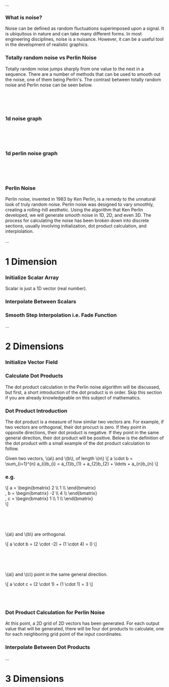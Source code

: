 <div class="centered-ellipsis">...</div>

### What is noise?

Noise can be defined as random fluctuations superimposed upon a signal. It is 
ubiquitous in nature and can take many different forms. In most engineering 
disciplines, noise is a nuisance. However, it can be a useful tool in the 
development of realistic graphics. 

### Totally random noise vs Perlin Noise

Totally random noise jumps sharply from one value to the next in a sequence. There are a number of methods
that can be used to smooth out the noise, one of them being Perlin's. The contrast between totally random
noise and Perlin noise can be seen below.

</br></br></br>
### 1d noise graph
</br></br></br>
### 1d perlin noise graph
</br></br></br>

### Perlin Noise
Perlin noise, invented in 1983 by Ken Perlin, is a remedy to the unnatural 
look of truly random noise. Perlin noise was designed to vary smoothly, 
creating a rolling-hill aesthetic. Using the algorithm that Ken Perlin 
developed, we will generate smooth noise in 1D, 2D, and even 3D. The process
for calculating the noise has been broken down into discrete sections, usually
involving initialization, dot product calculation, and interplolation. 

<div class="centered-ellipsis">...</div>

# 1 Dimension

### Initialize Scalar Array

Scalar is just a 1D vector (real number).

### Interpolate Between Scalars

### Smooth Step Interpolation i.e. Fade Function

<div class="centered-ellipsis">...</div>

# 2 Dimensions

### Initialize Vector Field

### Calculate Dot Products

The dot product calculation in the Perlin noise algorithm will be discussed, but first, a short
introduction of the dot product is in order. Skip this section if you are already knowledgeable 
on this subject of mathematics.

### Dot Product Introduction

The dot product is a measure of how similar two vectors are. For example, if two vectors are orthogonal,
their dot procuct is zero. If they point in opposite directions, their dot product is negative. If they
point in the same general direction, their dot product will be positive. Below is the definition of the
dot product with a small example of the dot product calculation to follow.

Given two vectors, \\(a\\) and \\(b\\), of length \\(n\\)
\\[
a \cdot b = \sum_{i=1}^{n} a_{i}b_{i} = a_{1}b_{1} + a_{2}b_{2} + \ldots + a_{n}b_{n}
\\]

### e.g.

\\[
a = \\begin{bmatrix} 
    2 \\\\ 
    1 \\\\ 
    \\end{bmatrix}  
    ,
b = \\begin{bmatrix} 
    -2 \\\\ 
    4 \\\\ 
    \\end{bmatrix}  
    ,
c = \\begin{bmatrix} 
    1 \\\\ 
    1 \\\\ 
    \\end{bmatrix}  
\\]

</br></br></br>

\\(a\\) and \\(b\\) are orthogonal.

<div class="article-canvas-container static-canvas">
    <canvas id="a-b-vector-graph" class="large-article-canvas"></canvas>
</div>

\\[
a \cdot b = (2 \cdot -2) + (1 \cdot 4) = 0
\\]

</br></br></br>

\\(a\\) and \\(c\\) point in the same general direction.

<div class="article-canvas-container static-canvas">
    <canvas id="a-c-vector-graph" class="large-article-canvas"></canvas>
</div>

\\[
a \cdot c = (2 \cdot 1) + (1 \cdot 1) = 3
\\]

</br></br>

### Dot Product Calculation for Perlin Noise

At this point, a 2D grid of 2D vectors has been generated. For each
output value that will be generated, there will be four dot products 
to calculate, one for each neighboring grid point of the input coordinates. 


### Interpolate Between Dot Products

<div class="centered-ellipsis">...</div>

# 3 Dimensions


<script>
let tic_spacing = 50
//let background_color = 'rgb(59, 61, 69)'
let background_color = 'rgb(5, 5, 15)'

ab_vec_canvas = document.getElementById('a-b-vector-graph') 
ac_vec_canvas = document.getElementById('a-c-vector-graph') 

ab_vec = new TTplot(ab_vec_canvas, tic_spacing, background_color)
ac_vec = new TTplot(ac_vec_canvas, tic_spacing, background_color)

let origin = {}
origin.x = 250
origin.y = 150

ab_vec.draw_2d_axes(origin.x, origin.y, 2, 'rgb(225, 227, 230)')
ac_vec.draw_2d_axes(origin.x, origin.y, 2, 'rgb(225, 227, 230)')
ab_vec.canvas_arrow(origin.x, origin.y, 2, 1, 4, TT_light_blue, 'a', 'rgb(255, 255, 255)')
ac_vec.canvas_arrow(origin.x, origin.y, 2, 1, 4, TT_light_blue, 'a', 'rgb(255, 255, 255)')
ab_vec.canvas_arrow(origin.x, origin.y, -2, 4, 4, TT_blue, 'b', 'rgb(255, 255, 255)')
ac_vec.canvas_arrow(origin.x, origin.y, 1, 1, 4, TT_brown, 'c', 'rgb(255, 255, 255)')
</script>